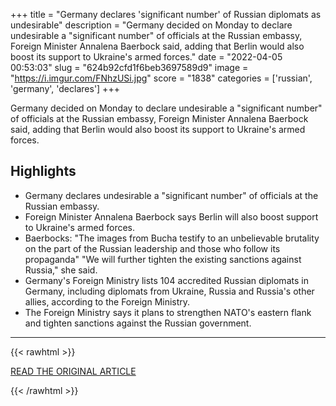 +++
title = "Germany declares 'significant number' of Russian diplomats as undesirable"
description = "Germany decided on Monday to declare undesirable a \"significant number\" of officials at the Russian embassy, Foreign Minister Annalena Baerbock said, adding that Berlin would also boost its support to Ukraine's armed forces."
date = "2022-04-05 00:53:03"
slug = "624b92cfd1f6beb3697589d9"
image = "https://i.imgur.com/FNhzUSi.jpg"
score = "1838"
categories = ['russian', 'germany', 'declares']
+++

Germany decided on Monday to declare undesirable a \"significant number\" of officials at the Russian embassy, Foreign Minister Annalena Baerbock said, adding that Berlin would also boost its support to Ukraine's armed forces.

## Highlights

- Germany declares undesirable a "significant number" of officials at the Russian embassy.
- Foreign Minister Annalena Baerbock says Berlin will also boost support to Ukraine's armed forces.
- Baerbocks: "The images from Bucha testify to an unbelievable brutality on the part of the Russian leadership and those who follow its propaganda" "We will further tighten the existing sanctions against Russia," she said.
- Germany's Foreign Ministry lists 104 accredited Russian diplomats in Germany, including diplomats from Ukraine, Russia and Russia's other allies, according to the Foreign Ministry.
- The Foreign Ministry says it plans to strengthen NATO's eastern flank and tighten sanctions against the Russian government.

---

{{< rawhtml >}}
  <p class="article-category">
    <a target="_blank" href="https://www.reuters.com/world/europe/germany-declares-significant-number-russian-diplomats-undesirable-2022-04-04/">READ THE ORIGINAL ARTICLE</a>
  </p>
{{< /rawhtml >}}
